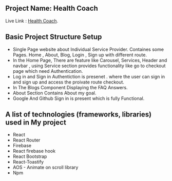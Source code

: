 ## Project Name: Health Coach

Live Link : [Health Coach](https://health-coach-4ffb0.web.app/).

## Basic Project Structure Setup

- Single Page website about Individual Service Provider. Containes some Pages. Home , About, Blog, Login , Sign up with different route.
- In the Home Page, There are feature like Carousel, Services, Header and navbar , using Service section provides functionality like go to checkout page which need Authentication.
- Log in and Sign in Authentiction is presenet . where the user can sign in and sign up and access the proivate route checkout.
- In The Blogs Component Displaying the FAQ Answers.
- About Section Contains About my goal.
- Google And Github Sign in is present which is fully Functional.

## A list of technologies (frameworks, libraries) used in My project

- React
- React Router
- Firebase
- React firebase hook
- React Bootstrap
- React-Toastify
- AOS - Animate on scroll library
- Npm
